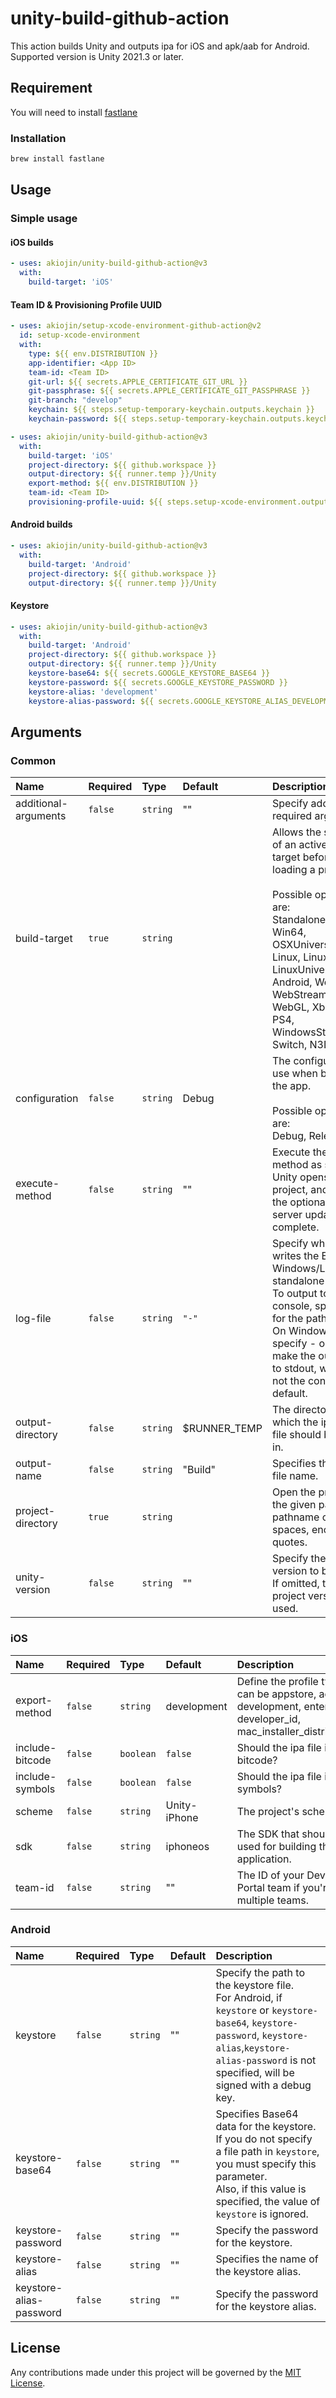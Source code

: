 # unity-build-github-action

This action builds Unity and outputs ipa for iOS and apk/aab for Android.
Supported version is Unity 2021.3 or later.

## Requirement

You will need to install [fastlane][1]

### Installation

```sh
brew install fastlane
```

## Usage

### Simple usage

#### iOS builds

```yml
- uses: akiojin/unity-build-github-action@v3
  with:
    build-target: 'iOS'
```

#### Team ID & Provisioning Profile UUID

```yml
- uses: akiojin/setup-xcode-environment-github-action@v2
  id: setup-xcode-environment
  with:
    type: ${{ env.DISTRIBUTION }}
    app-identifier: <App ID>
    team-id: <Team ID>
    git-url: ${{ secrets.APPLE_CERTIFICATE_GIT_URL }}
    git-passphrase: ${{ secrets.APPLE_CERTIFICATE_GIT_PASSPHRASE }}
    git-branch: "develop"
    keychain: ${{ steps.setup-temporary-keychain.outputs.keychain }}
    keychain-password: ${{ steps.setup-temporary-keychain.outputs.keychain-password }}

- uses: akiojin/unity-build-github-action@v3
  with:
    build-target: 'iOS'
    project-directory: ${{ github.workspace }}
    output-directory: ${{ runner.temp }}/Unity
    export-method: ${{ env.DISTRIBUTION }}
    team-id: <Team ID>
    provisioning-profile-uuid: ${{ steps.setup-xcode-environment.outputs.provisioning-profile-uuid }}
```

#### Android builds

```yml
- uses: akiojin/unity-build-github-action@v3
  with:
    build-target: 'Android'
    project-directory: ${{ github.workspace }}
    output-directory: ${{ runner.temp }}/Unity
```

#### Keystore

```yml
- uses: akiojin/unity-build-github-action@v3
  with:
    build-target: 'Android'
    project-directory: ${{ github.workspace }}
    output-directory: ${{ runner.temp }}/Unity
    keystore-base64: ${{ secrets.GOOGLE_KEYSTORE_BASE64 }}
    keystore-password: ${{ secrets.GOOGLE_KEYSTORE_PASSWORD }}
    keystore-alias: 'development'
    keystore-alias-password: ${{ secrets.GOOGLE_KEYSTORE_ALIAS_DEVELOPMENT_PASSWORD }}
```

## Arguments

### Common

|Name|Required|Type|Default|Description|
|:--|:--|:--|:--|:--|
|additional-arguments|`false`|`string`|""|Specify additional required arguments.|
|build-target|`true`|`string`||Allows the selection of an active build target before loading a project.<br><br>Possible options are:<br>Standalone, Win, Win64, OSXUniversal, Linux, Linux64, LinuxUniversal, iOS, Android, Web, WebStreamed, WebGL, XboxOne, PS4, WindowsStoreApps, Switch, N3DS, tvOS.|
|configuration|`false`|`string`|Debug|The configuration to use when building the app.<br><br>Possible options are:<br>Debug, Release.|
|execute-method|`false`|`string`|""|Execute the static method as soon as Unity opens the project, and after the optional Asset server update is complete.|
|log-file|`false`|`string`|`"-"`|Specify where Unity writes the Editor or Windows/Linux/OSX standalone log file.<br>To output to the console, specify - for the path name.<br>On Windows, specify - option to make the output go to stdout, which is not the console by default.|
|output-directory|`false`|`string`|$RUNNER_TEMP|The directory in which the ipa/apk file should be stored in.|
|output-name|`false`|`string`|"Build"|Specifies the output file name.|
|project-directory|`true`|`string`||Open the project at the given path. If the pathname contains spaces, enclose it in quotes.|
|unity-version|`false`|`string`|""|Specify the Unity version to be used.<br>If omitted, the project version is used.|

### iOS

|Name|Required|Type|Default|Description|
|:--|:--|:--|:--|:--|
|export-method|`false`|`string`|development|Define the profile type, can be appstore, adhoc, development, enterprise, developer_id, mac_installer_distribution.|
|include-bitcode|`false`|`boolean`|`false`|Should the ipa file include bitcode?|
|include-symbols|`false`|`boolean`|`false`|Should the ipa file include symbols?|
|scheme|`false`|`string`|Unity-iPhone|The project's scheme.|
|sdk|`false`|`string`|iphoneos|The SDK that should be used for building the application.|
|team-id|`false`|`string`|""|The ID of your Developer Portal team if you're in multiple teams.|

### Android

|Name|Required|Type|Default|Description|
|:--|:--|:--|:--|:--|
|keystore|`false`|`string`|""|Specify the path to the keystore file.<br>For Android, if `keystore` or `keystore-base64`, `keystore-password`, `keystore-alias`,`keystore-alias-password` is not specified, will be signed with a debug key.|
|keystore-base64|`false`|`string`|""|Specifies Base64 data for the keystore.<br>If you do not specify a file path in `keystore`, you must specify this parameter.<br>Also, if this value is specified, the value of `keystore` is ignored.|
|keystore-password|`false`|`string`|""|Specify the password for the keystore.|
|keystore-alias|`false`|`string`|""|Specifies the name of the keystore alias.|
|keystore-alias-password|`false`|`string`|""|Specify the password for the keystore alias.|

## License

Any contributions made under this project will be governed by the [MIT License][3].

[0]: https://github.com/akiojin/unity-build-github-action/actions/workflows/Test.yml/badge.svg
[1]: https://docs.fastlane.tools/
[2]: https://github.com/akiojin/unity-build-github-action/blob/main/action.yml
[3]: https://github.com/akiojin/unity-build-github-action/blob/main/LICENSE